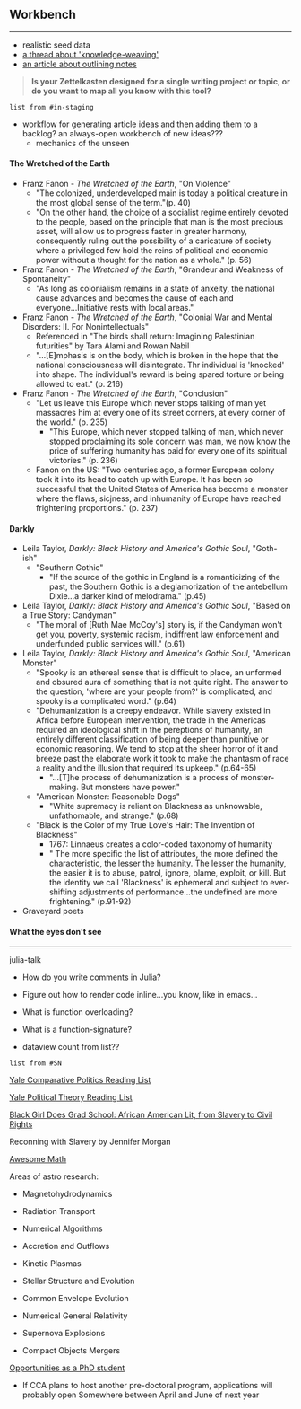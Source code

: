 ## **Workbench**
---
- realistic seed data
- [a thread about 'knowledge-weaving'](https://twitter.com/syncretizm/status/1513794499528441863?t=a_vT_Q_FkxECoF0rwR_ibw&s=19)
- [an article about outlining notes](https://zettelkasten.de/posts/ease-into-writing/)

>**Is your Zettelkasten designed for a single writing project or topic, or do you want to map all you know with this tool?**

```dataview
list from #in-staging 
```

- workflow for generating article ideas and then adding them to a backlog? an always-open workbench of new ideas???
	- mechanics of the unseen

#### The Wretched of the Earth
- Franz Fanon - *The Wretched of the Earth*, "On Violence"
	- "The colonized, underdeveloped main is today a political creature in the most global sense of the term."(p. 40)
	- "On the other hand, the choice of a socialist regime entirely devoted to the people, based on the principle that man is the most precious asset, will allow us to progress faster in greater harmony, consequently ruling out the possibility of a caricature of society where a privileged few hold the reins of political and economic power without a thought for the nation as a whole." (p. 56)
- Franz Fanon - *The Wretched of the Earth*, "Grandeur and Weakness of Spontaneity"
	- "As long as colonialism remains in a state of anxeity, the national cause advances and becomes the cause of each and everyone...Initiative rests with local areas."
- Franz Fanon - *The Wretched of the Earth*, "Colonial War and Mental Disorders: II. For Nonintellectuals"
	- Referenced in "The birds shall return: Imagining Palestinian futurities" by Tara Alami and Rowan Nabil
	- "...\[E]mphasis is on the body, which is broken in the hope that the national consciousness will disintegrate. Thr individual is 'knocked' into shape. The individual's reward is being spared torture or being allowed to eat." (p. 216)
- Franz Fanon - *The Wretched of the Earth*, "Conclusion"
	- "Let us leave this Europe which never stops talking of man yet massacres him at every one of its street corners, at every corner of the world." (p. 235)
		- "This Europe, which never stopped talking of man, which never stopped proclaiming its sole concern was man, we now know the price of suffering humanity has paid for every one of its spiritual victories." (p. 236)
	- Fanon on the US: "Two centuries ago, a former European colony took it into its head to catch up with Europe. It has been so successful that the United States of America has become a monster where the flaws, sicjness, and inhumanity of Europe have reached frightening proportions." (p. 237)
	
#### Darkly
- Leila Taylor, *Darkly: Black History and America's Gothic Soul*, "Goth-ish"
	- "Southern Gothic"
		- "If the source of the gothic in England is a romanticizing of the past, the Southern Gothic is a deglamorization of the antebellum Dixie...a darker kind of melodrama." (p.45)
- Leila Taylor, *Darkly: Black History and America's Gothic Soul*, "Based on a True Story: Candyman"
	- "The moral of \[Ruth Mae McCoy's] story is, if the Candyman won't get you, poverty, systemic racism, indiffrent law enforcement and underfunded public services will." (p.61)
- Leila Taylor, *Darkly: Black History and America's Gothic Soul*, "American Monster"
	- "Spooky is an ethereal sense that is difficult to place, an unformed and obsured aura of something that is not quite right. The answer to the question, 'where are your people from?' is complicated, and spooky is a complicated word." (p.64)
	- "Dehumanization is a creepy endeavor. While slavery existed in Africa before European intervention, the trade in the Americas required an ideological shift in the pereptions of humanity, an entirely different classification of being deeper than punitive or economic reasoning. We tend to stop at the sheer horror of it and breeze past the elaborate work it took to make the phantasm of race a reality and the illusion that required its upkeep." (p.64-65)
		- "...\[T]he process of dehumanization is a process of monster-making. But monsters have power."
	- "American Monster: Reasonable Dogs"
		- "White supremacy is reliant on Blackness as unknowable, unfathomable, and strange." (p.68)
	- "Black is the Color of my True Love's Hair: The Invention of Blackness"
		- 1767: Linnaeus creates a color-coded taxonomy of humanity
		- " The more specific the list of attributes, the more defined the characteristic, the lesser the humanity. The lesser the humanity, the easier it is to abuse, patrol, ignore, blame, exploit, or kill. But the identity we call 'Blackness' is ephemeral and subject to ever-shifting adjustments of performance...the undefined are more frightening." (p.91-92)
- Graveyard poets


#### What the eyes don't see


---
julia-talk
- How do you write comments in Julia?
- Figure out how to render code inline...you know, like in emacs...
- What is function overloading?
- What is a function-signature?

- dataview count from list??

```dataview
list from #SN
```

[Yale Comparative Politics Reading List](https://politicalscience.yale.edu/sites/default/files/comparative_politics_readinglist_revised-april-2020.pdf)

[Yale Political Theory Reading List](https://politicalscience.yale.edu/sites/default/files/political_theory-reading_list-2015.pdf)

[Black Girl Does Grad School: African American Lit, from Slavery to Civil Rights](https://blackgirldoesgradschool.com/comprehensive-exam-lists/)

Reconning with Slavery by Jennifer Morgan

[Awesome Math](https://github.com/rossant/awesome-math)

Areas of astro research:
-   Magnetohydrodynamics
    
-   Radiation Transport
    
-   Numerical Algorithms
    
-   Accretion and Outflows
    
-   Kinetic Plasmas
    
-   Stellar Structure and Evolution
    
-   Common Envelope Evolution
    
-   Numerical General Relativity
    
-   Supernova Explosions
    
-   Compact Objects Mergers

[Opportunities as a PhD student](https://astrophysicsgirl.com/opportunities-during-phds/)

- If CCA plans to host another pre-doctoral program, applications will probably open Somewhere between April and June of next year

